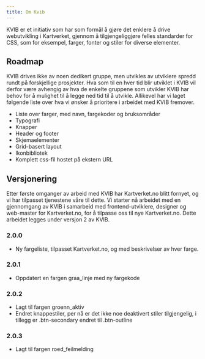 ```yaml
---
title: Om Kvib
---
```


KVIB er et initiativ som har som formål å gjøre det enklere å drive webutvikling i Kartverket, gjennom å tilgjengeliggjøre felles standarder for CSS, som for eksempel, farger, fonter og stiler for diverse elementer.

## Roadmap
KVIB drives ikke av noen dedikert gruppe, men utvikles av utviklere spredd rundt på forskjellige prosjekter. Hva som til en hver tid blir utviklet i KVIB vil derfor være avhengig av hva de enkelte gruppene som utvikler KVIB har behov for å mulighet til å legge ned tid til å utvikle. Allikevel har vi laget følgende liste over hva vi ønsker å prioritere i arbeidet med KVIB fremover.
* Liste over farger, med navn, fargekoder og bruksområder
* Typografi
* Knapper
* Header og footer
* Skjemaelementer
* Grid-basert layout
* Ikonbibliotek
* Komplett css-fil hostet på ekstern URL

## Versjonering
Etter første omganger av arbeid med KVIB har Kartverket.no blitt fornyet, og vi har tilpasset tjenestene våre til dette. Vi starter nå arbeidet med en gjennomgang av KVIB i samarbeid med frontend-utviklere, designer og web-master for Kartverket.no, for å tilpasse oss til nye Kartverket.no. Dette arbeidet legges under versjon 2 av KVIB.

### 2.0.0
* Ny fargeliste, tilpasset Kartverket.no, og med beskrivelser av hver farge.

### 2.0.1
* Oppdatert en fargen graa_linje med ny fargekode

### 2.0.2
* Lagt til fargen groenn_aktiv
* Endret knappestiler, per nå er det ikke noe deaktivert stiler tilgjengelig, i tillegg er .btn-secondary endret til .btn-outline

### 2.0.3
* Lagt til fargen roed_feilmelding
